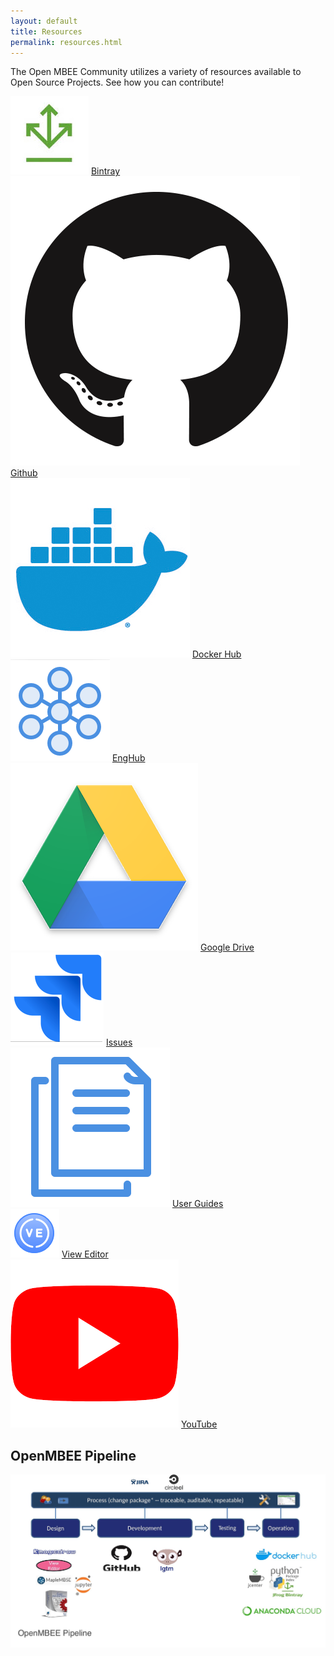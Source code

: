 ```yaml
---
layout: default
title: Resources
permalink: resources.html
---
```


The Open MBEE Community utilizes a variety of resources available to Open Source Projects. See how you can contribute!

  <div class="row link-grid">
    <div class="col-lg-2 col-md-4">
      <img src="images/vendor-logos/bintray.jpg">
      <a href="https://bintray.com/openmbee" target="_blank">Bintray</a>
    </div>
    <div class="col-lg-2 col-md-4">
      <img src="images/vendor-logos/github.png">
      <a href="https://github.com/Open-MBEE" target="_blank">Github</a>
    </div>
    <div class="col-lg-2 col-md-4">
      <img src="images/vendor-logos/docker.png">
      <a href="https://hub.docker.com/u/openmbee" target="_blank">Docker Hub</a>
    </div>
    <div class="col-lg-2 col-md-4">
      <img src="images/vendor-logos/eng-hub.png">
      <a href="https://github.com/Open-MBEE/open-mbee.github.io/wiki/OpenMBEE-public-server-information" target="_blank">EngHub</a>
    </div>
    <div class="col-lg-2 col-md-4">
      <img src="images/vendor-logos/drive.png">
      <a href="https://drive.google.com/drive/folders/1-0gZYOUMf-ht56co9OumzvWxhS2C90rC" target="_blank">Google Drive</a>
    </div>
    <div class="col-lg-2 col-md-4">
      <img src="images/vendor-logos/jira.png">
      <a href="http://jira.openmbee.org" target="_blank">Issues</a>
    </div>
  </div>
  <div class="row link-grid mb-5">
    <div class="col-lg-2 col-md-4">
      <img src="images/vendor-logos/user-guide.png">
      <a href="https://github.com/Open-MBEE/open-mbee.github.io/wiki/OpenMBEE-documentation" target="_blank">User Guides</a>
    </div>
    <div class="col-lg-2 col-md-4">
      <img src="images/vendor-logos/ve.png">
      <a href="https://mms.openmbee.org" target="_blank">View Editor</a>
    </div>
    <div class="col-lg-2 col-md-4">
      <img src="images/vendor-logos/youtube.png">
      <a href="https://www.youtube.com/channel/UCC4Ucy6P86ozz3pT01H7fmA" target="_blank">YouTube</a>
  </div>
</div>


<h2>OpenMBEE Pipeline</h2>

<img class="img-fluid" src="images/pipeline.jpg">
